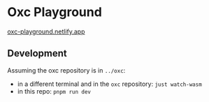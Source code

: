 # Oxc Playground

[oxc-playground.netlify.app](https://oxc-playground.netlify.app)

## Development

Assuming the oxc repository is in `../oxc`:

- in a different terminal and in the `oxc` repository: `just watch-wasm`
- in this repo: `pnpm run dev`
